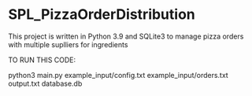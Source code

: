 # SPL_PizzaOrderDistribution
This project is written in Python 3.9 and SQLite3 to manage pizza orders with multiple suplliers for ingredients

TO RUN THIS CODE:

python3 main.py example_input/config.txt example_input/orders.txt output.txt database.db
